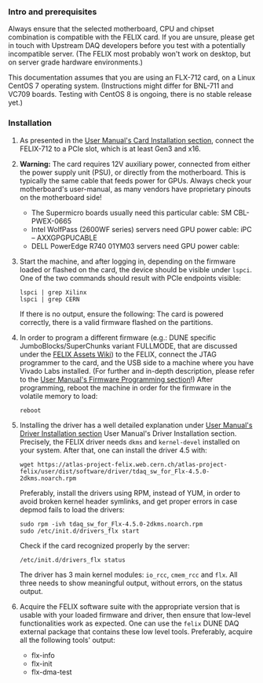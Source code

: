 ### Intro and prerequisites 
Always ensure that the selected motherboard, CPU and chipset combination is compatible with the FELIX card. If you are unsure, please get in touch with Upstream DAQ developers before you test with a potentially incompatible server. (The FELIX most probably won't work on desktop, but on server grade hardware environments.)

This documentation assumes that you are using an FLX-712 card, on a Linux CentOS 7 operating system. (Instructions might differ for BNL-711 and VC709 boards. Testing with CentOS 8 is ongoing, there is no stable release yet.)

### Installation
1. As presented in the [User Manual's Card Installation section](https://atlas-project-felix.web.cern.ch/atlas-project-felix/user/felix-user-manual/versions/4.0.6/3_hardware_setup.html#subsec:bnl711install), connect the FELIX-712 to a PCIe slot, which is at least Gen3 and x16.

2. **Warning:** The card requires 12V auxiliary power, connected from either the power supply unit (PSU), or directly from the motherboard. This is typically the same cable that feeds power for GPUs. Always check your motherboard's user-manual, as many vendors have proprietary pinouts on the motherboard side!
   * The Supermicro boards usually need this particular cable: SM CBL-PWEX-0665
   * Intel WolfPass (2600WF series) servers need GPU power cable: iPC – AXXGPGPUCABLE
   * DELL PowerEdge R740 01YM03 servers need GPU power cable: 

3. Start the machine, and after logging in, depending on the firmware loaded or flashed on the card, the device should be visible under 
   `lspci`. One of the two commands should result with PCIe endpoints visible:
   ```
   lspci | grep Xilinx
   lspci | grep CERN 
   ```
   If there is no output, ensure the following: The card is powered correctly, there is a valid firmware flashed on the partitions.

4. In order to program a different firmware (e.g.: DUNE specific JumboBlocks/SuperChunks variant FULLMODE, that are discussed under the [FELIX Assets Wiki](https://github.com/DUNE-DAQ/flxlibs/wiki/FELIX-assets:-Firmware-and-config-files)) to the FELIX, connect the JTAG programmer to the card, and the USB side to a machine where you have Vivado Labs installed. (For further and in-depth description, please refer to the [User Manual's Firmware Programming section](https://atlas-project-felix.web.cern.ch/atlas-project-felix/user/felix-user-manual/versions/4.0.6/4_firmware_programming.html#_4_2_firmware_programming)!) After programming, reboot the machine in order for the firmware in the volatile memory to load:
   ```
   reboot
   ```

5. Installing the driver has a well detailed explanation under [User Manual's Driver Installation section](https://atlas-project-felix.web.cern.ch/atlas-project-felix/user/felix-user-manual/versions/4.0.6/5_software_installation.html#_5_2_1_driver_rpm_installation_instructions) User Manual's Driver Installation section.
   Precisely, the FELIX driver needs `dkms` and `kernel-devel` installed on your system. After that, one can install the driver 4.5 with:
   ```
   wget https://atlas-project-felix.web.cern.ch/atlas-project-felix/user/dist/software/driver/tdaq_sw_for_Flx-4.5.0-2dkms.noarch.rpm
   ```
   Preferably, install the drivers using RPM, instead of YUM, in order to avoid broken kernel header symlinks, and get proper errors in case 
   depmod fails to load the drivers:
   ```
   sudo rpm -ivh tdaq_sw_for_Flx-4.5.0-2dkms.noarch.rpm
   sudo /etc/init.d/drivers_flx start
   ```
   Check if the card recognized properly by the server:
   ```
   /etc/init.d/drivers_flx status
   ```
   The driver has 3 main kernel modules: `io_rcc`, `cmem_rcc` and `flx`. All three needs to show meaningful output, without errors, on the 
   status output.

6. Acquire the FELIX software suite with the appropriate version that is usable with your loaded firmware and driver, then ensure that low-level functionalities work as expected. One can use the `felix` DUNE DAQ external package that contains these low level tools. 
Preferably, acquire all the following tools' output:

    * flx-info
    * flx-init
    * flx-dma-test

